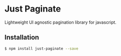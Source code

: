 # Just Paginate

Lightweight UI agnostic pagination library for javascript.

## Installation

```bash
$ npm install just-paginate --save
```
